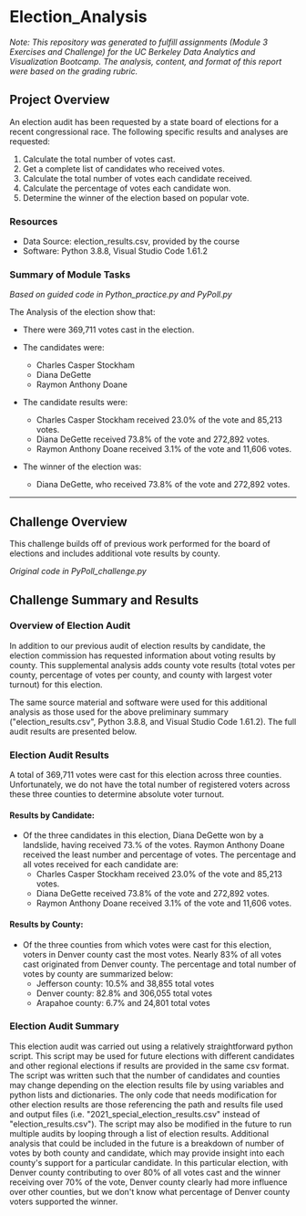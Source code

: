 # Election_Analysis

*Note: This repository was generated to fulfill assignments (Module 3 Exercises and Challenge) for the UC Berkeley Data Analytics and Visualization Bootcamp. The analysis, content, and format of this report were based on the grading rubric.*

## Project Overview
An election audit has been requested by a state board of elections for a recent congressional race. The following specific results and analyses are requested:

1. Calculate the total number of votes cast.
2. Get a complete list of candidates who received votes.
3. Calculate the total number of votes each candidate received.
4. Calculate the percentage of votes each candidate won.
5. Determine the winner of the election based on popular vote.


### Resources

* Data Source: election_results.csv, provided by the course
* Software: Python 3.8.8, Visual Studio Code 1.61.2


### Summary of Module Tasks
*Based on guided code in Python_practice.py and PyPoll.py*

The Analysis of the election show that:

* There were 369,711 votes cast in the election.
* The candidates were:
  - Charles Casper Stockham
  - Diana DeGette
  - Raymon Anthony Doane

* The candidate results were:
  - Charles Casper Stockham received 23.0% of the vote and 85,213 votes.
  - Diana DeGette received 73.8% of the vote and 272,892 votes.
  - Raymon Anthony Doane received 3.1% of the vote and 11,606 votes.

* The winner of the election was:
  - Diana DeGette, who received 73.8% of the vote and 272,892 votes.


---

## Challenge Overview
This challenge builds off of previous work performed for the board of elections and includes additional vote results by county. 

*Original code in PyPoll_challenge.py*

## Challenge Summary and Results

### Overview of Election Audit
In addition to our previous audit of election results by candidate, the election commission has requested information about voting results by county. This supplemental analysis adds county vote results (total votes per county, percentage of votes per county, and county with largest voter turnout) for this election.

The same source material and software were used for this additional analysis as those used for the above preliminary summary ("election_results.csv", Python 3.8.8, and Visual Studio Code 1.61.2). The full audit results are presented below.

### Election Audit Results
A total of 369,711 votes were cast for this election across three counties. Unfortunately, we do not have the total number of registered voters across these three counties to determine absolute voter turnout.

#### Results by Candidate:
* Of the three candidates in this election, Diana DeGette won by a landslide, having received 73.% of the votes. Raymon Anthony Doane received the least number and percentage of votes. The percentage and all votes received for each candidate are:
  - Charles Casper Stockham received 23.0% of the vote and 85,213 votes.
  - Diana DeGette received 73.8% of the vote and 272,892 votes.
  - Raymon Anthony Doane received 3.1% of the vote and 11,606 votes.

#### Results by County:
* Of the three counties from which votes were cast for this election, voters in Denver county cast the most votes. Nearly 83% of all votes cast originated from Denver county. The percentage and total number of votes by county are summarized below:
  - Jefferson county: 10.5% and 38,855 total votes
  - Denver county: 82.8% and 306,055 total votes
  - Arapahoe county: 6.7% and 24,801 total votes

### Election Audit Summary
This election audit was carried out using a relatively straightforward python script. This script may be used for future elections with different candidates and other regional elections if results are provided in the same csv format. The script was written such that the number of candidates and counties may change depending on the election results file by using variables and python lists and dictionaries. The only code that needs modification for other election results are those referencing the path and results file used and output files (i.e. "2021_special_election_results.csv" instead of "election_results.csv"). The script may also be modified in the future to run multiple audits by looping through a list of election results. Additional analysis that could be included in the future is a breakdown of number of votes by both county and candidate, which may provide insight into each county's support for a particular candidate. In this particular election, with Denver county contributing to over 80% of all votes cast and the winner receiving over 70% of the vote, Denver county clearly had more influence over other counties, but we don't know what percentage of Denver county voters supported the winner. 


